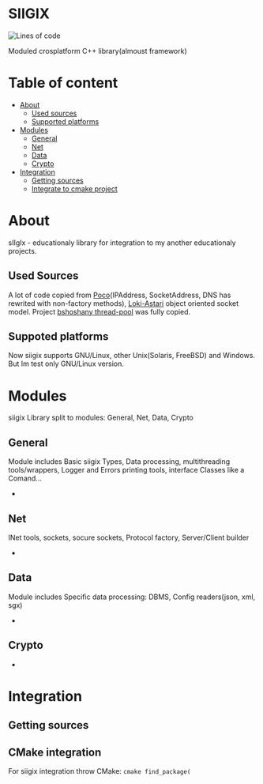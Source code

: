 # SIIGIX

![Lines of code](https://img.shields.io/tokei/lines/github.com/siisgoo/siigix?style=flat-square)

Moduled crosplatform C++ library(almoust framework)

# Table of content

- [About](#About)
    - [Used sources](#UsedSources)
    - [Supported platforms](#Platforms)
- [Modules](#Modules)
	- [General](#General)
    - [Net](#Net)
    - [Data](#Data)
    - [Crypto](#Crypto)
- [Integration](#Integration)
    - [Getting sources](#GettingSources)
    - [Integrate to cmake project](#CMakeInteg)

<a name="About"></a>
# About

sIIgIx - educationaly library for integration to my another educationaly projects.

<a name="UsedSources"></a>
## Used Sources
A lot of code copied from [Poco](https://github.com/pocoproject/poco)(IPAddress, SocketAddress, DNS has rewrited with non-factory methods), [Loki-Astari](https://github.com/Loki-Astari) object oriented socket model.
Project [bshoshany thread-pool](https://github.com/bshoshany/thread-pool) was fully copied.

<a name="Platforms"></a>
## Suppoted platforms

Now siigix supports GNU/Linux, other Unix(Solaris, FreeBSD) and Windows. But Im test only GNU/Linux version.

<a name="Modules"></a>
# Modules

siigix Library split to modules: General, Net, Data, Crypto

<a name="General"></a>
## General

Module includes Basic siigix Types, Data processing, multithreading tools/wrappers, Logger and Errors printing tools, interface Classes like a Comand...

-

<a name="Net"></a>
## Net

INet tools, sockets, socure sockets, Protocol factory, Server/Client builder

-

<a name="Data"></a>
## Data

Module includes Specific data processing: DBMS, Config readers(json, xml, sgx) 

-

<a name="Crypto"></a>
## Crypto

-

<a name="Integration"></a>
# Integration

<a name="GettingSources"></a>
## Getting sources

<a name="CMakeInteg"></a>
## CMake integration

For siigix integration throw CMake:
``cmake
find_package(
``
